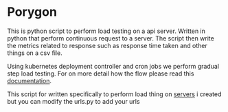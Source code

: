 # Porygon

This is python script to perform load testing on a api server. Written in python that perform continuous request to a server. The script then write the metrics related to response such as response time taken and other things on a csv file.

Using kubernetes deployment controller and cron jobs we perform gradual step load testing. 
For on more detail how the flow please read this [documentation](./dev-files/incremental-flow.md).

This script for written specifically to perform load thing on [servers](./dev-files/performance-server.md) i created but you can modify the urls.py to add your urls